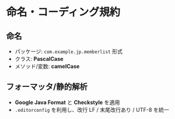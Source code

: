 # 命名・コーディング規約

## 命名

- パッケージ: `com.example.jp.memberlist` 形式
- クラス: **PascalCase**
- メソッド/変数: **camelCase**

## フォーマッタ/静的解析

- **Google Java Format** と **Checkstyle** を適用
- `.editorconfig` を利用し、改行 LF / 末尾改行あり / UTF-8 を統一

